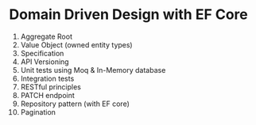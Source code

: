 # Domain Driven Design with EF Core
1. Aggregate Root
2. Value Object (owned entity types)
3. Specification
4. API Versioning
5. Unit tests using Moq & In-Memory database
6. Integration tests
7. RESTful principles 
8. PATCH endpoint
9. Repository pattern (with EF core)
10. Pagination
